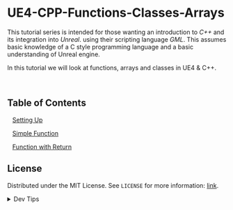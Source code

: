 # UE4-CPP-Functions-Classes-Arrays


<!-- OVERVIEW -->
This tutorial series is intended for those wanting an introduction to *C++* and its integration into *Unreal*. using their scripting language <i>GML</i>. This assumes basic knowledge of a C style programming language and a basic understanding of Unreal engine.

In this tutorial we will look at functions, arrays and classes in UE4 & C++. 


<br>


<!-- TOC -->
## Table of Contents

<kbd></kbd> &nbsp;&nbsp; [Setting Up](setting-up/README.md#user-content-setting-up) <br>

<kbd></kbd> &nbsp;&nbsp; [Simple Function](simple-function/README.md#user-content-simple-function) <br>


<kbd></kbd> &nbsp;&nbsp; [Function with Return](function-return/README.md#user-content-function-with-return) <br>

<!-- LICENSE -->
## License
Distributed under the MIT License. See `LICENSE` for more information: [link](LICENSE).

</p>
</details>
<details><summary>Dev Tips</summary>
make git m="add commit message"
</details>